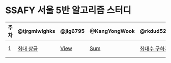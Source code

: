 # SSAFY 서울 5반 알고리즘 스터디

| 주차 | @tjrgmlwlghks                                                                                                                                            | @jig6795                                                                                                                                            | @KangYongWook                                                                                                                                      | @rkdud5253                                                                                                                                                   | @sewonkimm                                                                                                                                                        |
| ---- | -------------------------------------------------------------------------------------------------------------------------------------------------------- | --------------------------------------------------------------------------------------------------------------------------------------------------- | -------------------------------------------------------------------------------------------------------------------------------------------------- | ------------------------------------------------------------------------------------------------------------------------------------------------------------ | ----------------------------------------------------------------------------------------------------------------------------------------------------------------- |
| 1    | [최대 상금](https://swexpertacademy.com/main/code/problem/problemDetail.do?contestProbId=AV15Khn6AN0CFAYD&categoryId=AV15Khn6AN0CFAYD&categoryType=CODE) | [View](https://swexpertacademy.com/main/code/problem/problemDetail.do?contestProbId=AV134DPqAA8CFAYh&categoryId=AV134DPqAA8CFAYh&categoryType=CODE) | [Sum](https://swexpertacademy.com/main/code/problem/problemDetail.do?contestProbId=AV13_BWKACUCFAYh&categoryId=AV13_BWKACUCFAYh&categoryType=CODE) | [최대수 구하기](https://swexpertacademy.com/main/code/problem/problemDetail.do?contestProbId=AV5QQhbqA4QDFAUq&categoryId=AV5QQhbqA4QDFAUq&categoryType=CODE) | [장애물 경주 난이도](https://swexpertacademy.com/main/code/problem/problemDetail.do?contestProbId=AWefy5x65PoDFAUh&categoryId=AWefy5x65PoDFAUh&categoryType=CODE) |
